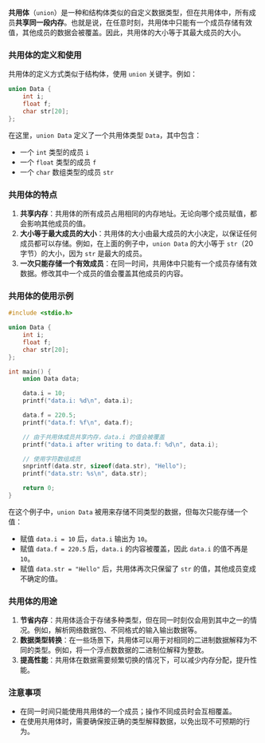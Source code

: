 **共用体**（`union`）是一种和结构体类似的自定义数据类型，但在共用体中，所有成员**共享同一段内存**。也就是说，在任意时刻，共用体中只能有一个成员存储有效值，其他成员的数据会被覆盖。因此，共用体的大小等于其最大成员的大小。

### 共用体的定义和使用

共用体的定义方式类似于结构体，使用 `union` 关键字。例如：

```c
union Data {
    int i;
    float f;
    char str[20];
};
```

在这里，`union Data` 定义了一个共用体类型 `Data`，其中包含：
- 一个 `int` 类型的成员 `i`
- 一个 `float` 类型的成员 `f`
- 一个 `char` 数组类型的成员 `str`

### 共用体的特点
1. **共享内存**：共用体的所有成员占用相同的内存地址。无论向哪个成员赋值，都会影响其他成员的值。
2. **大小等于最大成员的大小**：共用体的大小由最大成员的大小决定，以保证任何成员都可以存储。例如，在上面的例子中，`union Data` 的大小等于 `str`（20 字节）的大小，因为 `str` 是最大的成员。
3. **一次只能存储一个有效成员**：在同一时间，共用体中只能有一个成员存储有效数据。修改其中一个成员的值会覆盖其他成员的内容。

### 共用体的使用示例

```c
#include <stdio.h>

union Data {
    int i;
    float f;
    char str[20];
};

int main() {
    union Data data;

    data.i = 10;
    printf("data.i: %d\n", data.i);

    data.f = 220.5;
    printf("data.f: %f\n", data.f);

    // 由于共用体成员共享内存，data.i 的值会被覆盖
    printf("data.i after writing to data.f: %d\n", data.i);

    // 使用字符数组成员
    snprintf(data.str, sizeof(data.str), "Hello");
    printf("data.str: %s\n", data.str);

    return 0;
}
```

在这个例子中，`union Data` 被用来存储不同类型的数据，但每次只能存储一个值：
- 赋值 `data.i = 10` 后，`data.i` 输出为 `10`。
- 赋值 `data.f = 220.5` 后，`data.i` 的内容被覆盖，因此 `data.i` 的值不再是 `10`。
- 赋值 `data.str = "Hello"` 后，共用体再次只保留了 `str` 的值，其他成员变成不确定的值。

### 共用体的用途

1. **节省内存**：共用体适合于存储多种类型，但在同一时刻仅会用到其中之一的情况。例如，解析网络数据包、不同格式的输入输出数据等。
2. **数据类型转换**：在一些场景下，共用体可以用于对相同的二进制数据解释为不同的类型。例如，将一个浮点数数据的二进制位解释为整数。
3. **提高性能**：共用体在数据需要频繁切换的情况下，可以减少内存分配，提升性能。

### 注意事项
- 在同一时间只能使用共用体的一个成员；操作不同成员时会互相覆盖。
- 在使用共用体时，需要确保按正确的类型解释数据，以免出现不可预期的行为。